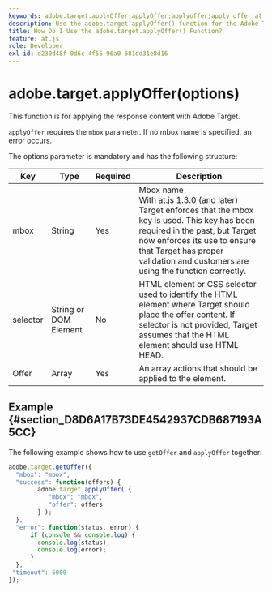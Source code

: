 ```yaml
---
keywords: adobe.target.applyOffer;applyOffer;applyoffer;apply offer;at.js;functions;function
description: Use the adobe.target.applyOffer() function for the Adobe Target at.js JavaScript library to apply the response content.
title: How Do I Use the adobe.target.applyOffer() Function?
feature: at.js
role: Developer
exl-id: d230d48f-0d6c-4f55-96a0-681dd31e8d16
---
```

# adobe.target.applyOffer(options)

This function is for applying the response content with Adobe Target.

<InlineAlert variant="info" slots="text"/>

`applyOffer` requires the `mbox` parameter. If no mbox name is specified, an error occurs.

The options parameter is mandatory and has the following structure:

| Key | Type | Required | Description |
|--- |--- |--- |--- |
|mbox|String|Yes|Mbox name<br />With at.js 1.3.0 (and later) Target enforces that the mbox key is used. This key has been required in the past, but Target now enforces its use to ensure that Target has proper validation and customers are using the function correctly.|
|selector|String or DOM Element|No|HTML element or CSS selector used to identify the HTML element where Target should place the offer content. If selector is not provided, Target assumes that the HTML element should use HTML HEAD.|
|Offer|Array|Yes|An array actions that should be applied to the element.|

## Example {#section_D8D6A17B73DE4542937CDB687193A5CC}

The following example shows how to use `getOffer` and `applyOffer` together:

```javascript
adobe.target.getOffer({   
  "mbox": "mbox",   
  "success": function(offers) {           
        adobe.target.applyOffer( {  
           "mbox": "mbox", 
           "offer": offers  
        } ); 
  },   
  "error": function(status, error) {           
      if (console && console.log) { 
        console.log(status); 
        console.log(error); 
      } 
  }, 
 "timeout": 5000 
}); 
```
